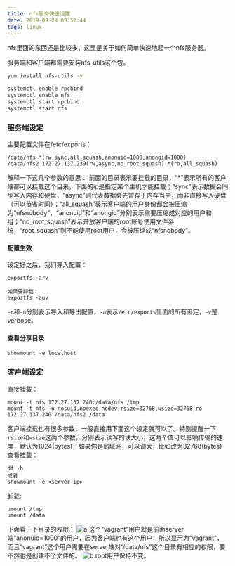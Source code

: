 ```yaml
---
title: nfs服务快速设置
date: 2019-09-28 09:52:44
tags: linux
---
```

nfs里面的东西还是比较多，这里是关于如何简单快速地起一个nfs服务器。
<!--more-->

服务端和客户端都需要安装nfs-utils这个包。
```bash
yum install nfs-utils -y

systemctl enable rpcbind
systemctl enable nfs
systemctl start rpcbind
systemctl start nfs
```

### 服务端设定
主要配置文件在/etc/exports：
```
/data/nfs *(rw,sync,all_squash,anonuid=1000,anongid=1000)
/data/nfs2 172.27.137.239(rw,async,no_root_squash) *(ro,all_squash)
```
解释一下这几个参数的意思：
前面的目录表示要挂载的目录，“*”表示所有的客户端都可以挂载这个目录，下面的ip是指定某个主机才能挂载；“sync”表示数据会同步写入内存和硬盘，“async”则代表数据会先暂存于内存当中，而非直接写入硬盘（可以节省时间）；“all_squash”表示客户端的用户身份都会被压缩为“nfsnobody”，“anonuid”和“anongid”分别表示需要压缩成对应的用户和组；“no_root_squash”表示开放客户端的root账号使用文件系统，“root_squash”则不能使用root用户，会被压缩成“nfsnobody”。

#### 配置生效
设定好之后，我们导入配置：
```
exportfs -arv

如果要卸载：
exportfs -auv
```
`-r`和`-u`分别表示导入和导出配置，`-a`表示`/etc/exports`里面的所有设定，`-v`是verbose。

#### 查看分享目录
```
showmount -e localhost
```

### 客户端设定
直接挂载：
```
mount -t nfs 172.27.137.240:/data/nfs /tmp
mount -t nfs -o nosuid,noexec,nodev,rsize=32768,wsize=32768,ro 172.27.137.240:/data/nfs2 /data
```
客户端挂载也有很多参数，一般直接用下面这个设定就可以了。特别提醒一下`rsize`和`wsize`这两个参数，分别表示读写的块大小，这两个值可以影响传输的速度，默认为1024(bytes)，如果你是局域网，可以调大，比如改为32768(bytes)
查看挂载：
```
df -h
或者
showmount -e <server ip>
```
卸载:
```
umount /tmp
umount /data
```
下面看一下目录的权限：
![a](./a.png)
这个“vagrant”用户就是前面server端“anonuid=1000”的用户，因为客户端也有这个用户，所以显示为“vagrant”，而且“vagrant”这个用户需要在server端对“/data/nfs”这个目录有相应的权限，要不然也是创建不了文件的。
![b](./b.png)
root用户保持不变。








